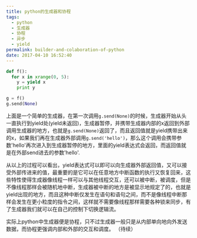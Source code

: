 ```yaml
---
title: python的生成器和协程
tags:
  - python
  - 生成器
  - 协程
  - 异步
  - yield
permalink: builder-and-colaboration-of-python
date: 2017-04-10 16:52:40
---
```


```python
def f():
  for x in xrange(0, 5):
    y = yield x
    print y

g = f()
g.send(None)
```
上面是一个简单的生成器，在第一次调用`g.send(None)`的时候，生成器开始从头一直执行到yield处(yield未返回)，生成器暂停，并携带生成器内部的x返回到外部调用生成器的地方，也就是`g.send(None)`返回了，而且返回值就是yield携带出来的x，如果我们再在生成器外部调用`g.send('hello')`，那么这个调用会携带参数'hello'再次进入到生成器暂停的地方，里面的yield表达式会返回，而返回值就是在外部send进去的参数'hello'.  

从以上的过程可以看出，yield表达式可以即可以向生成器外部返回值，又可以接受外部传进来的值，最重要的是它可以在任意地方中断函数的执行又恢复回来，这些特性使得生成器像线程一样可以与其他线程交互，还可以被中断，被调度，但是不像线程那样会被随机地中断，生成器被中断的地方是被显示地规定了的，也就是yield出现的地方，而且这种中断仅发生在语句和语句之间，而不是像线程中断那样会发生在更小粒度的指令之间，这样就不需要像线程那样需要各种锁来同步，有了生成器我们就可以在自己的控制下切换逻辑流。

实际上python中生成器便是协程，只不过生成器一般只是从内部单向地向外发送数据，而协程更强调内部和外部的交互和调度。
（待续）
